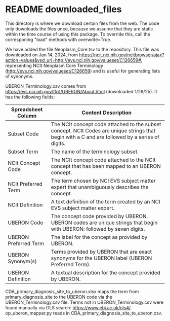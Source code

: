 # README downloaded_files
This directory is where we download certain files from the web. The code only downloads the files once, because we
assume that they are static within the time course of using this package. To override this, call the corresponing
"load" methods with overwrite=True.

We have added the file Neoplasm_Core.tsv to the repository. This file was downloaded on Jan 14, 2024, from
https://ncit.nci.nih.gov/ncitbrowser/ajax?action=values&vsd_uri=http://evs.nci.nih.gov/valueset/C126659#, representing
NCIt Neoplasm Core Terminology (http://evs.nci.nih.gov/valueset/C126659) and is useful for generating lists of synonyms.

UBERON_Terminology.csv comes from https://evs.nci.nih.gov/ftp1/UBERON/About.html (downloaded 1/28/25).  It has the following fields:

|Spreadsheet Column	| Content Description |
|-------------------|---------------------|
|Subset Code|	The NCIt concept code attached to the subset concept. NCIt Codes are unique strings that begin with a C and are followed by a series of digits.|
|Subset Term|	The name of the terminology subset.|
|NCIt Concept Code|	The NCIt concept code attached to the NCIt concept that has been mapped to an UBERON concept.|
|NCIt Preferred Term|	The term chosen by NCI EVS subject matter expert that unambiguously describes the concept.|
|NCIt Definition|	A text definition of the term created by an NCI EVS subject matter expert.|
|UBERON Code|	The concept code provided by UBERON. UBERON codes are unique strings that begin with UBERON: followed by seven digits.|
|UBERON Preferred Term|	The label for the concept as provided by UBERON.|
|UBERON Synonym(s)|	Terms provided by UBERON that are exact synonyms for the UBERON label (UBERON Preferred Term).|
|UBERON Definition|	A textual description for the concept provided by UBERON.|

CDA_primary_diagnosis_site_to_uberon.xlsx maps the term from primary_diagnosis_site to the UBERON code via the UBERON_Terminology.csv file.
Terms not in UBERON_Terminology.csv were found manually via OLS search: https://www.ebi.ac.uk/ols4/. op_uberon_mapper.py reads in CDA_primary_diagnosis_site_to_uberon.csv.